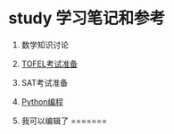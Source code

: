 # study 学习笔记和参考

1. 数学知识讨论
2. [TOFEL考试准备](English-TOEFL)
3. SAT考试准备
4. [Python编程](https://github.com/yasenstar/study/tree/main/Python)

5. 我可以编辑了
=======